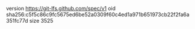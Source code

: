version https://git-lfs.github.com/spec/v1
oid sha256:c5f5c86c9fc5675ed6be52a0309f60c4ed1a971b651973cb22f2fa6a351fc77d
size 3525
